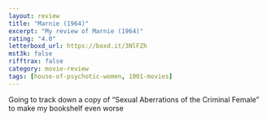 ```yaml
---
layout: review
title: "Marnie (1964)"
excerpt: "My review of Marnie (1964)"
rating: "4.0"
letterboxd_url: https://boxd.it/3NlFZh
mst3k: false
rifftrax: false
category: movie-review
tags: [house-of-psychotic-women, 1001-movies]
---
```


Going to track down a copy of “Sexual Aberrations of the Criminal Female” to make my bookshelf even worse
